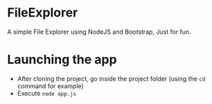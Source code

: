 # FileExplorer
A simple File Explorer using NodeJS and Bootstrap, Just for fun.

# Launching the app
- After cloning the project, go inside the project folder (using the `cd` command for example)
- Execute `node app.js`
